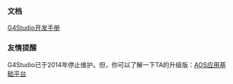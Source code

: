 ﻿### 文档
[G4Studio开发手册](https://gitee.com/osworks/G4Studio/blob/master/G4Studio%E5%BC%80%E5%8F%91%E6%8C%87%E5%8D%97.pdf)
### 友情提醒
G4Studio已于2014年停止维护。但，你可以了解一下TA的升级版：[AOS应用基础平台](http://git.oschina.net/osworks/AOS)